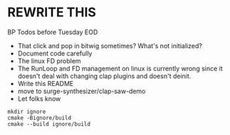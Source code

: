 # REWRITE THIS

BP Todos before Tuesday EOD

- That click and pop in bitwig sometimes? What's not initialized?
- Document code carefully
- The linux FD problem
- The RunLoop and FD management on linux is currently wrong since it doesn't deal with changing clap plugins
and doesn't deinit. 
- Write this README
- move to surge-synthesizer/clap-saw-demo
- Let folks know

```shell
mkdir ignore
cmake -Bignore/build
cmake --build ignore/build
```

